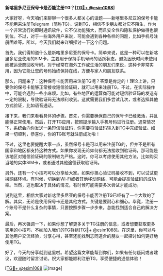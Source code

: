 **新喀里多尼亚保号卡是否能注册TG？[[TG💪+ @esim1088](https://t.me/s/esim1088)]**

大家好呀，今天咱们来聊聊一个很多人都关心的话题——新喀里多尼亚的保号卡能不能用来注册Telegram（简称TG）。说到TG，相信不少朋友都对它不陌生，作为一个非常流行的即时通讯软件，它不仅功能强大，而且安全性和隐私保护做得也很到位。不过，对于一些海外用户来说，可能会遇到各种各样的问题，比如手机号注册困难等。所以，今天我们就来详细探讨一下这个问题。

首先，我们得知道什么是新喀里多尼亚的保号卡。简单来说，这是一种可以在新喀里多尼亚使用的SIM卡，主要用于保持手机号码的活跃状态，避免因长时间未使用而被运营商回收号码。对于经常在海外工作或生活的朋友们来说，这种卡非常实用，因为它能让您的号码始终保持在线，方便与家人和朋友联系。

那么，问题来了：这种保号卡能否用来注册TG呢？答案是肯定的！理论上讲，只要你的保号卡能够正常接收短信验证码，就可以用来注册TG。不过，在实际操作中，可能会遇到一些小麻烦。比如，有些地区的运营商可能对短信验证码的发送有一定的限制，导致验证码无法顺利收到。这就需要我们多尝试几次，或者选择其他方式验证，比如语音通话。

接下来，我们来看看具体的步骤。首先，你需要确保自己的保号卡已经激活，并且能够正常使用。然后，打开TG应用，按照提示输入手机号码进行注册。通常情况下，系统会向你发送一条短信验证码，你需要将验证码输入到TG中完成验证。如果一切顺利，恭喜你，你的TG账号就注册成功啦！

不过，这里也要提醒大家一点，虽然保号卡是可以用来注册TG的，但并不是所有国家和地区都支持这种方式。如果你发现无论如何都无法接收到验证码，那可能是该地区对短信验证码的限制较为严格。这时，你可以考虑使用其他方法，比如购买当地的实体SIM卡，或者通过其他途径获取验证码。

另外，还有一个小技巧可以分享给大家。如果你担心验证码接收不到，可以试试更换网络环境。有时候，切换到Wi-Fi或者其他移动网络，可能会提高验证码的成功率。当然，这也取决于具体的情况，有时候可能需要多次尝试才能成功。

说到这里，相信大家对新喀里多尼亚的保号卡能否注册TG已经有了一个大致的了解。其实，无论是使用保号卡还是其他方式，关键是要耐心和细心。毕竟，注册一个账号不是什么复杂的事情，只要按照步骤一步步来，总能找到适合自己的解决方案。

最后，再次强调一下，如果你想了解更多关于TG注册的信息，或者想要获取更多实用的小技巧，不妨加入我们的TG群组[[TG💪+ @esim1088](https://t.me/s/esim1088)]。在这里，你可以与其他用户交流经验，分享心得，甚至还能找到志同道合的朋友一起探讨如何更好地使用TG。

好了，今天的分享就到这里啦。希望这篇文章能帮到你们，如果有任何疑问或者建议，欢迎随时留言讨论。祝大家都能顺利注册TG，享受便捷的通信体验！

[[TG💪+ @esim1088](https://t.me/s/esim1088) ![Image](https://i.postimg.cc/4NQfJmqS/Snipaste-2025-05-13-00-14-12.png)]